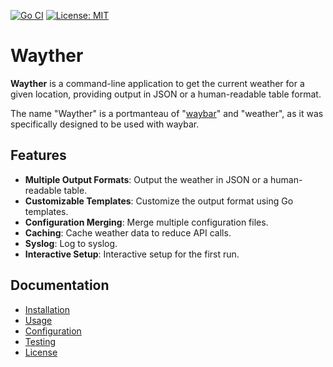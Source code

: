 [![Go CI](https://github.com/dkarametos/wayther/actions/workflows/go.yml/badge.svg)](https://github.com/dkarametos/wayther/actions/workflows/go.yml)
[![License: MIT](https://img.shields.io/badge/License-MIT-yellow.svg)](https://opensource.org/licenses/MIT)

# Wayther

**Wayther** is a command-line application to get the current weather for a given location, providing output in JSON or a human-readable table format. 

The name "Wayther" is a portmanteau of "[waybar](https://github.com/Alexays/waybar)" and "weather", as it was specifically designed to be used with waybar.

## Features

*   **Multiple Output Formats**: Output the weather in JSON or a human-readable table.
*   **Customizable Templates**: Customize the output format using Go templates.
*   **Configuration Merging**: Merge multiple configuration files.
*   **Caching**: Cache weather data to reduce API calls.
*   **Syslog**: Log to syslog.
*   **Interactive Setup**: Interactive setup for the first run.

## Documentation

*   [Installation](docs/installation.md)
*   [Usage](docs/usage.md)
*   [Configuration](docs/configuration.md)
*   [Testing](docs/testing.md)
*   [License](docs/license.md)
